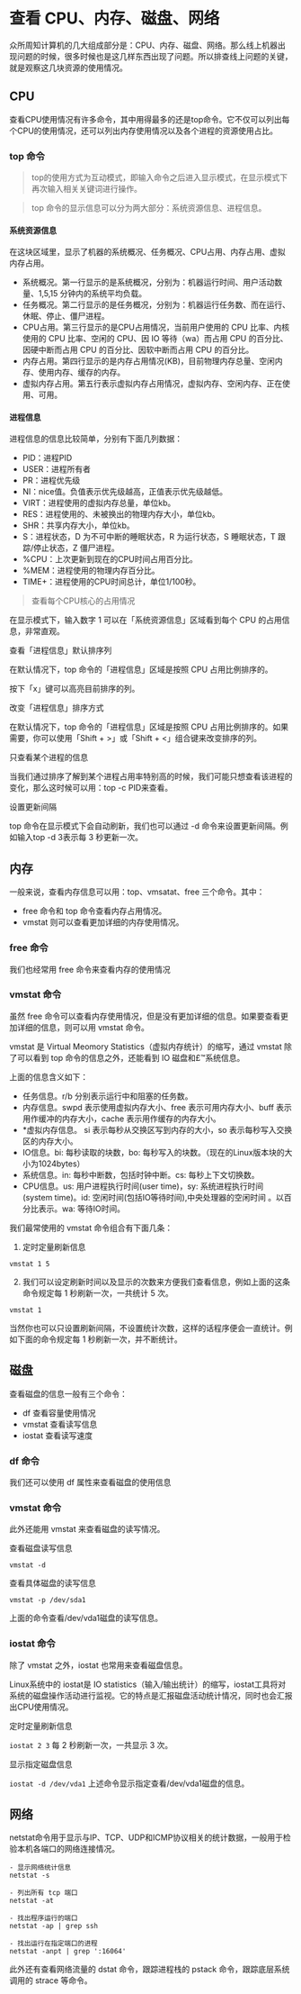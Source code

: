 # 查看 CPU、内存、磁盘、网络
众所周知计算机的几大组成部分是：CPU、内存、磁盘、网络。那么线上机器出现问题的时候，很多时候也是这几样东西出现了问题。所以排查线上问题的关键，就是观察这几块资源的使用情况。

## CPU
查看CPU使用情况有许多命令，其中用得最多的还是top命令。它不仅可以列出每个CPU的使用情况，还可以列出内存使用情况以及各个进程的资源使用占比。

### top 命令
> top的使用方式为互动模式，即输入命令之后进入显示模式，在显示模式下再次输入相关关键词进行操作。

> top 命令的显示信息可以分为两大部分：系统资源信息、进程信息。


#### 系统资源信息

在这块区域里，显示了机器的系统概况、任务概况、CPU占用、内存占用、虚拟内存占用。


- 系统概况。第一行显示的是系统概况，分别为：机器运行时间、用户活动数量、1,5,15 分钟内的系统平均负载。
- 任务概况。第二行显示的是任务概况，分别为：机器运行任务数、而在运行、休眠、停止、僵尸进程。
- CPU占用。第三行显示的是CPU占用情况，当前用户使用的 CPU 比率、内核使用的 CPU 比率、空闲的 CPU、因 IO 等待（wa）而占用 CPU 的百分比、因硬中断而占用 CPU 的百分比、因软中断而占用 CPU 的百分比。
- 内存占用。第四行显示的是内存占用情况(KB)，目前物理内存总量、空闲内存、使用内存、缓存的内存。
- 虚拟内存占用。第五行表示虚拟内存占用情况，虚拟内存、空闲内存、正在使用、可用。

#### 进程信息

进程信息的信息比较简单，分别有下面几列数据：

- PID：进程PID
- USER：进程所有者
- PR：进程优先级
- NI：nice值。负值表示优先级越高，正值表示优先级越低。
- VIRT：进程使用的虚拟内存总量，单位kb。
- RES：进程使用的、未被换出的物理内存大小，单位kb。
- SHR：共享内存大小，单位kb。
- S：进程状态，D 为不可中断的睡眠状态，R 为运行状态，S 睡眠状态，T 跟踪/停止状态，Z 僵尸进程。
- %CPU：上次更新到现在的CPU时间占用百分比。
- %MEM：进程使用的物理内存百分比。
- TIME+：进程使用的CPU时间总计，单位1/100秒。


> 查看每个CPU核心的占用情况

在显示模式下，输入数字 1 可以在「系统资源信息」区域看到每个 CPU 的占用信息，非常直观。

查看「进程信息」默认排序列

在默认情况下，top 命令的「进程信息」区域是按照 CPU 占用比例排序的。

按下「x」键可以高亮目前排序的列。

改变「进程信息」排序方式

在默认情况下，top 命令的「进程信息」区域是按照 CPU 占用比例排序的。如果需要，你可以使用「Shift + >」或「Shift + <」组合键来改变排序的列。

只查看某个进程的信息

当我们通过排序了解到某个进程占用率特别高的时候，我们可能只想查看该进程的变化，那么这时候可以用：top -c PID来查看。

设置更新间隔

top 命令在显示模式下会自动刷新，我们也可以通过 -d 命令来设置更新间隔。例如输入top -d 3表示每 3 秒更新一次。

## 内存
一般来说，查看内存信息可以用：top、vmsatat、free 三个命令。其中：

- free 命令和 top 命令查看内存占用情况。
- vmstat 则可以查看更加详细的内存使用情况。

### free 命令
我们也经常用 free 命令来查看内存的使用情况

### vmstat 命令
虽然 free 命令可以查看内存使用情况，但是没有更加详细的信息。如果要查看更加详细的信息，则可以用 vmstat 命令。

vmstat 是 Virtual Meomory Statistics（虚拟内存统计）的缩写，通过 vmstat 除了可以看到 top 命令的信息之外，还能看到 IO 磁盘和£:tm:系统信息。

上面的信息含义如下：

- 任务信息。r/b 分别表示运行中和阻塞的任务数。
- 内存信息。swpd 表示使用虚拟内存大小、free 表示可用内存大小、buff 表示用作缓冲的内存大小，cache 表示用作缓存的内存大小。
- *虚拟内存信息。 si 表示每秒从交换区写到内存的大小，so 表示每秒写入交换区的内存大小。
- IO信息。bi: 每秒读取的块数，bo: 每秒写入的块数。（现在的Linux版本块的大小为1024bytes）
- 系统信息。in: 每秒中断数，包括时钟中断。cs: 每秒上下文切换数。
- CPU信息。us: 用户进程执行时间(user time)，sy: 系统进程执行时间(system time)。id: 空闲时间(包括IO等待时间),中央处理器的空闲时间 。以百分比表示。wa: 等待IO时间。

我们最常使用的 vmstat 命令组合有下面几条：

1. 定时定量刷新信息

```vmstat 1 5```

2. 我们可以设定刷新时间以及显示的次数来方便我们查看信息，例如上面的这条命令规定每 1 秒刷新一次，一共统计 5 次。

```vmstat 1```

当然你也可以只设置刷新间隔，不设置统计次数，这样的话程序便会一直统计。例如下面的命令规定每 1 秒刷新一次，并不断统计。

## 磁盘
查看磁盘的信息一般有三个命令：

- df 查看容量使用情况
- vmstat 查看读写信息
- iostat 查看读写速度

### df 命令

我们还可以使用 df 属性来查看磁盘的使用信息

### vmstat 命令

此外还能用 vmstat 来查看磁盘的读写情况。

查看磁盘读写信息

```vmstat -d```

查看具体磁盘的读写信息

```vmstat -p /dev/sda1```

上面的命令查看/dev/vda1磁盘的读写信息。

### iostat 命令

除了 vmstat 之外，iostat 也常用来查看磁盘信息。

Linux系统中的 iostat是 IO statistics（输入/输出统计）的缩写，iostat工具将对系统的磁盘操作活动进行监视。它的特点是汇报磁盘活动统计情况，同时也会汇报出CPU使用情况。

定时定量刷新信息

```iostat 2 3``` 
每 2 秒刷新一次，一共显示 3 次。


显示指定磁盘信息

```iostat -d /dev/vda1```
上述命令显示指定查看/dev/vda1磁盘的信息。


## 网络
netstat命令用于显示与IP、TCP、UDP和ICMP协议相关的统计数据，一般用于检验本机各端口的网络连接情况。

```
- 显示网络统计信息
netstat -s

- 列出所有 tcp 端口
netstat -at

- 找出程序运行的端口
netstat -ap | grep ssh

- 找出运行在指定端口的进程
netstat -anpt | grep ':16064'
```
此外还有查看网络流量的 dstat 命令，跟踪进程栈的 pstack 命令，跟踪底层系统调用的 strace 等命令。
